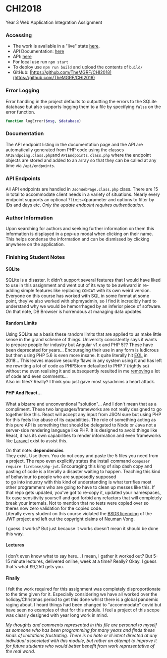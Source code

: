 # CHI2018
Year 3 Web Application Integration Assignment

### Accessing
 - The work is available in a "live" state [here](http://unn-w18013094.newnumyspace.co.uk/chi2018/part2).
 - API Documentation: [here](http://unn-w18013094.newnumyspace.co.uk/chi2018/part1)
 - API: [here](http://unn-w18013094.newnumyspace.co.uk/chi2018/part1/api)
 - For local use run `npm start`
 - To deploy use `npm run build` and upload the contents of `build/`
 - GitHub: [https://github.com/TheMGRF/CHI2018](https://github.com/TheMGRF/CHI2018)

### Error Logging
Error handling in the project defaults to outputting the errors
to the SQLite database but also supports logging them to a file
by specifying `false` on the error function.
```php
function logError($msg, $database)
```

### Documentation
The API endpoint listing in the documentation page and the API
are automatically generated from PHP code using the classes
`APIEndpoing.class.php`and `APIEndpoints.class.php` where the
endpoint objects are stored and added to an array so that they
can be called at any time via `/api/endpoints`.

### API Endpoints
All API endpoints are handled in `JsonWebPage.class.php` class.
There are 15 in total to accommodate client needs in a variety
of situations.
Nearly every endpoint supports an optional `?limit=X`parameter
and options to filter by IDs and days etc.
*Only the update endpoint requires authentication.*

### Author Information
Upon searching for authors and seeking further information on them
this information is displayed in a pop-up modal when clicking on
their name. This helps condense the information and can be dismissed
by clicking anywhere on the application.

### Finishing Student Notes
#### SQLite
SQLite is a disaster. It didn't support several features that I would
have liked to use in this assignment and went out of its way to be
awkward in re-adding simple features like replacing `CONCAT` with its
own weird version. Everyone on this course has worked with SQL in some
format at some point, they've also worked with phpmyadmin, so I find it
incredibly hard to understand why we would be hemorrhaged by an inferior
piece of software. On that note, DB Browser is horrendous at managing data updates.

#### Random Limits
Using SQLite as a basis these random limits that are applied to us make
little sense in the grand scheme of things. University consistently says
it wants to prepare people for industry but Angular v1.x and PHP 5??
These have been deprecated for years... Encouraging their use in any form is
ludicrous but then using PHP 5.6 is even more insane. It quite literally hit
[EOL](https://en.wikipedia.org/wiki/PHP#cite_ref-supportedversions_100-1) in 2018...
This leaves massive security flaws in any system using it and has left me
rewriting a lot of code as PHPStorm defaulted to PHP 7 (rightly so) without
me even realising it and subsequently resulted in me [removing](https://github.com/TheMGRF/CHI2018/commit/91ea7dd6956e810a9805303b67b15c09f36a8239)
a lot of code and even comments...
<br>Also ini files? Really? I think you just gave most sysadmins a heart attack.

#### PHP And React...
What a bizarre and unconventional "solution"... And I don't mean that as
a compliment. These two languages/frameworks are not really designed to go together like this.
React will accept any input from JSON sure but using PHP for this feels like
abuse of its capabilities. The role of something acting as this pure API is
something that should be delegated to Node or Java not a server-side rendering language
like PHP. It is designed to avoid things like React, it has its own capabilities to
render information and even frameworks like [Laravel](https://laravel.com/) exist to assist this.

On that note: **dependencies**
<br>They exist. Use them. You do not copy and paste the 5 files you need from a project.
The repo even explicitly states the install command `composer require firebase/php-jwt`.
Encouraging this king of slap dash copy and pasting of code is a literally a disaster
waiting to happen. Teaching this kind of behaviour to people who are supposedly supposed  
to go into industry with this kind of understanding is what terrifies most other programmers
who are going to have to clean up messes like this.
If that repo gets updated, you've got to re-copy it, updated your namespaces,
fix case sensitivity yourself and god forbid any refactors that will completely break your internals.
Not to mention that no tests were copied over so theres now zero validation for the copied code.
<br>Literally every student on this course violated the [BSD3 licencing](https://github.com/firebase/php-jwt/blob/master/LICENSE)
of the JWT project and left out the copyright claims of Neuman Vong. 

I guess it works? But just because it works doesn't mean it should be done this way.

#### Lectures
I don't even know what to say here... I mean, I gather it worked out? But 5-15 minute
lectures, delivered online, week at a time? Really? Okay. I guess that's what £9,250 gets you.

#### Finally
I felt the work required for this assignment was completely disproportionate to
the time given for it. Especially considering we have all worked over the
holiday/Christmas period to get this done whilst there is a global pandemic raging
about. I heard things had been changed to "accommodate" covid but have seen no
examples of that for this module. I feel a project of this scope was clearly designed
with year long work in mind.

*My thoughts and comments represented in this file are personal to myself as someone
who has been programming for many years and finds these kinds of limitations frustrating.
There is no hate or ill intent directed at any individual associated with this
module, but rather an attempt to improve it for future students who would better benefit
from work representative of the real world.*